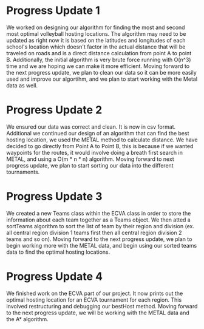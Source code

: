 # Progress Update 1
We worked on designing our algorithm for finding the most and second most optimal volleyball hosting locations. The algorithm may need to be updated as right now it is based on the latitudes and longitudes of each school's location which doesn't factor in the actual distance that will be traveled on roads and is a direct distance calculation from point A to point B. Additionally, the initial algorithm is very brute force running with O(n^3) time and we are hoping we can make it more efficient. Moving forward to the next progress update, we plan to clean our data so it can be more easily used and improve our algortihm, and we plan to start working with the Metal data as well.
# Progress Update 2
We ensured our data was correct and clean. It is now in csv format. Additional we continued our design of an algorithm that can find the best hosting location, we used the METAL method to calculate distance. We have decided to go directly from Point A to Point B, this is because if we wanted waypoints for the routes, it would involve doing a breath first search in METAL, and using a O(m * n * n) algorithm. Moving forward to next progress update, we plan to start sorting our data into the different tournaments.
# Progress Update 3
We created a new Teams class within the ECVA class in order to store the information about each team together as a Teams object. We then atted a sortTeams algorithm to sort the list of team by their region and division (ex. all central region division 1 teams first then all central region division 2 teams and so on). Moving forward to the next progress update, we plan to begin working more with the METAL data, and begin using our sorted teams data to find the optimal hosting locations.
# Progress Update 4
We finished work on the ECVA part of our project. It now prints out the optimal hosting location for an ECVA tournament for each region. This involved restructuring and debugging our bestHost method. Moving forward to the next progress update, we will be working with the METAL data and the A* algorithm.